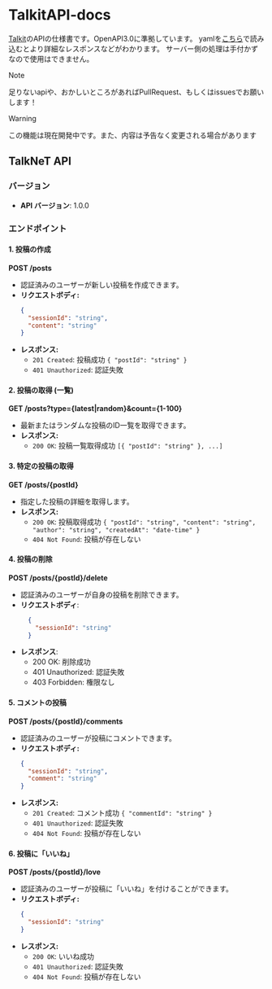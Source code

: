 # TalkitAPI-docs
[Talkit](https://nandeyanen.ie-t.net/talkit)のAPIの仕様書です。OpenAPI3.0に準拠しています。
yamlを[こちら](https://editor.swagger.io)で読み込むとより詳細なレスポンスなどがわかります。
サーバー側の処理は手付かずなので使用はできません。

> [!NOTE]
> 足りないapiや、おかしいところがあればPullRequest、もしくはissuesでお願いします！

> [!WARNING]
> この機能は現在開発中です。また、内容は予告なく変更される場合があります

## TalkNeT API
### バージョン
- **API バージョン**: 1.0.0

### エンドポイント

#### 1. 投稿の作成
**POST /posts**
- 認証済みのユーザーが新しい投稿を作成できます。
- **リクエストボディ:**
  ```json
  {
    "sessionId": "string",
    "content": "string"
  }
  ```
- **レスポンス:**
  - `201 Created`: 投稿成功 `{ "postId": "string" }`
  - `401 Unauthorized`: 認証失敗

#### 2. 投稿の取得 (一覧)
**GET /posts?type={latest|random}&count={1-100}**
- 最新またはランダムな投稿のID一覧を取得できます。
- **レスポンス:**
  - `200 OK`: 投稿一覧取得成功 `[{ "postId": "string" }, ...]`

#### 3. 特定の投稿の取得
**GET /posts/{postId}**
- 指定した投稿の詳細を取得します。
- **レスポンス:**
  - `200 OK`: 投稿取得成功 `{ "postId": "string", "content": "string", "author": "string", "createdAt": "date-time" }`
  - `404 Not Found`: 投稿が存在しない

#### 4. 投稿の削除

**POST /posts/{postId}/delete**
- 認証済みのユーザーが自身の投稿を削除できます。
- **リクエストボディ**:
  ```json
    {
      "sessionId": "string"
    }
  ```
- **レスポンス**:
  - 200 OK: 削除成功
  - 401 Unauthorized: 認証失敗
  - 403 Forbidden: 権限なし

#### 5. コメントの投稿
**POST /posts/{postId}/comments**
- 認証済みのユーザーが投稿にコメントできます。
- **リクエストボディ:**
  ```json
  {
    "sessionId": "string",
    "comment": "string"
  }
  ```
- **レスポンス:**
  - `201 Created`: コメント成功 `{ "commentId": "string" }`
  - `401 Unauthorized`: 認証失敗
  - `404 Not Found`: 投稿が存在しない

#### 6. 投稿に「いいね」
**POST /posts/{postId}/love**
- 認証済みのユーザーが投稿に「いいね」を付けることができます。
- **リクエストボディ:**
  ```json
  {
    "sessionId": "string"
  }
  ```
- **レスポンス:**
  - `200 OK`: いいね成功
  - `401 Unauthorized`: 認証失敗
  - `404 Not Found`: 投稿が存在しない


